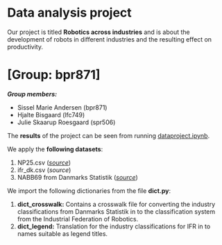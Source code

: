 # Data analysis project

Our project is titled **Robotics across industries** and is about the development of robots in different industries and the resulting effect on productivity.

# \[Group: bpr871\]

***Group members:***
- Sissel Marie Andersen (bpr871)
- Hjalte Bisgaard (lfc749)
- Julie Skaarup Roesgaard (spr506)

The **results** of the project can be seen from running [dataproject.ipynb](dataproject.ipynb).

We apply the **following datasets**:

1. NP25.csv (*[source](https://www.statistikbanken.dk/np25)*) 
2. ifr_dk.csv (*source*)
3. NABB69 from Danmarks Statistik (*[source](https://www.statistikbanken.dk/statbank5a/SelectVarVal/Define.asp?MainTable=NABB69&PLanguage=0&PXSId=0&wsid=cftree)*)

We import the following dictionaries from the file **dict.py**:
1. **dict_crosswalk:** Contains a crosswalk file for converting the industry classifications from Danmarks Statistik in to the classification system from the Industrial Federation of Robotics.
2. **dict_legend:**    Translation for the industry classifications for IFR in to names suitable as legend titles.
